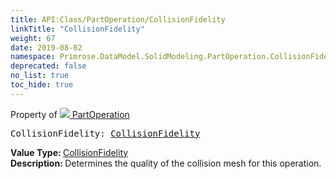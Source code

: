 ```yaml
---
title: API:Class/PartOperation/CollisionFidelity
linkTitle: "CollisionFidelity"
weight: 67
date: 2019-08-02
namespace: Primrose.DataModel.SolidModeling.PartOperation.CollisionFidelity
deprecated: false
no_list: true
toc_hide: true
---
```

Property of <a href="/docs/api-reference/Class/PartOperation"><img src="/icons/silk/brick.png"/>&nbsp;PartOperation</a>
<pre class="method-declaration">
CollisionFidelity: <a class="type" href="/docs/api-reference/Enum/CollisionFidelity">CollisionFidelity</a></pre>
<b>Value Type: </b>
<a class="type" href="/docs/api-reference/Enum/CollisionFidelity">CollisionFidelity</a>
<br/>
<b>Description: </b>
Determines the quality of the collision mesh for this operation.

